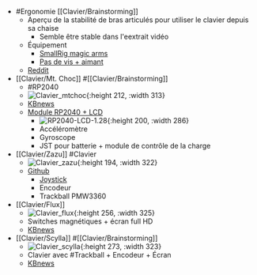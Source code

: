 - #Ergonomie [[Clavier/Brainstorming]]
	- Aperçu de la stabilité de bras articulés pour utiliser le clavier depuis sa chaise
		- Semble être stable dans l'eextrait vidéo
	- Équipement
		- [SmallRig magic arms](https://www.amazon.fr/SMALLRIG-Articul%C3%A9-Friction-R%C3%A9glable-Moniteur/dp/B08B63WXWN/ref=mp_s_a_1_4?crid=2MQGZONBKWYU8&keywords=smallrig+magic+arm&qid=1695019131&sprefix=smallrig+magic+%2Caps%2C135&sr=8-4)
		- [Pas de vis + aimant](https://www.magnety.sk/ploche-feritove-prvky/magneticky-prvok-plochy-so-stredovym-zavitom-fe/#d-x-h50-x-10-mm-pridrzna-sila170.0-n-zavitm6)
	- [Reddit](https://www.reddit.com/r/ErgoMechKeyboards/comments/128lx5k/typing_on_keyboard_attached_to_magic_arms/)
- [[Clavier/Mt. Choc]] #[[Clavier/Brainstorming]]
	- #RP2040
	- ![Clavier_mtchoc](https://kbd.news/pic/2023/117/1938.jpg){:height 212, :width 313}
	- [KBnews](https://kbd.news/Mt.-Choc-1938.html)
	- [Module RP2040 + LCD](https://www.waveshare.com/rp2040-lcd-1.28.htm)
		- ![RP2040-LCD-1.28 ](https://www.waveshare.com/img/devkit/RP2040-LCD-1.28/RP2040-LCD-1.28-details-size.jpg){:height 200, :width 286}
		- Accéléromètre
		- Gyroscope
		- JST pour batterie + module de contrôle de la charge
- [[Clavier/Zazu]] #Clavier
	- ![Clavier_zazu](https://github.com/AlaaSaadAbdo/battoota/raw/main/Pictures/Zazu.jpg){:height 194, :width 322}
	- [Github](https://github.com/AlaaSaadAbdo/battoota/tree/main/boards/40keys/Zazu)
		- [Joystick](https://de.aliexpress.com/item/4000681560472.html?spm=a2g0o.order_list.order_list_main.51.5a3e5c5fO0GQ9c&gatewayAdapt=glo2deu)
		- Encodeur
		- Trackball PMW3360
- [[Clavier/Flux]]
	- ![Clavier_flux](https://kbd.news/pic/2022/108/1815.jpg){:height 256, :width 325}
	- Switches magnétiques + écran full HD
	- [KBnews](https://kbd.news/Flux-keyboard-1815.html)
- [[Clavier/Scylla]] #[[Clavier/Brainstorming]]
	- ![Clavier_scylla](https://kbd.news/pic/2022/107/1809.jpg){:height 273, :width 323}
	- Clavier avec #Trackball + Encodeur + Écran
	- [KBnews](https://kbd.news/ScyllaBallz-Rev-2.5-1809.html)